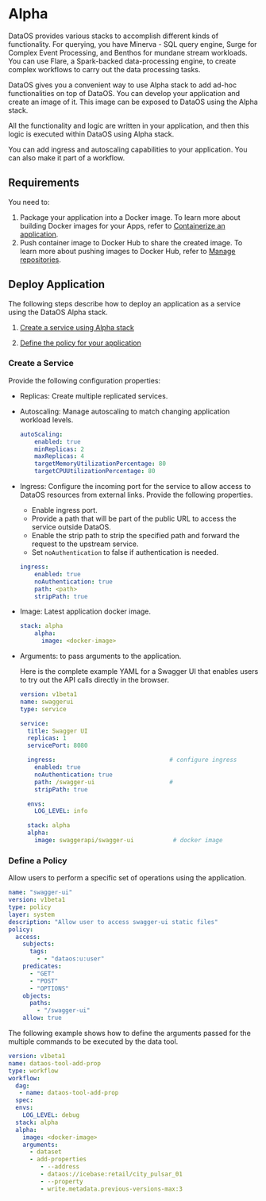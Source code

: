 # Alpha

DataOS provides various stacks to accomplish different kinds of functionality. For querying, you have Minerva - SQL query engine, Surge for Complex Event Processing, and Benthos for mundane stream workloads. You can use Flare, a Spark-backed data-processing engine, to create complex workflows to carry out the data processing tasks.

DataOS gives you a convenient way to use Alpha stack to add ad-hoc functionalities on top of DataOS. You can develop your application and create an image of it. This image can be exposed to DataOS using the Alpha stack.

All the functionality and logic are written in your application, and then this logic is executed within DataOS using Alpha stack.

You can add ingress and autoscaling capabilities to your application. You can also make it part of a workflow.

## Requirements

You need to:

1. Package your application into a Docker image. To learn more about building Docker images for your Apps, refer to [Containerize an application](https://docs.docker.com/get-started/02_our_app/).
2. Push container image to Docker Hub to share the created image. To learn more about pushing images to Docker Hub, refer to [Manage repositories](https://docs.docker.com/docker-hub/repos/#:~:text=To%20push%20an%20image%20to,docs%2Fbase%3Atesting%20).

## Deploy Application

The following steps describe how to deploy an application as a service using the DataOS Alpha stack.

1. [Create a service using Alpha stack](./Alpha.md)

2. [Define the policy for your application](./Alpha.md)

### Create a Service

Provide the following configuration properties:

- Replicas: Create multiple replicated services.
- Autoscaling: Manage autoscaling to match changing application workload levels.

    ```yaml
    autoScaling:
        enabled: true
        minReplicas: 2
        maxReplicas: 4
        targetMemoryUtilizationPercentage: 80
        targetCPUUtilizationPercentage: 80
    ```

- Ingress: Configure the incoming port for the service to allow access to DataOS resources from external links. Provide the following properties.
    - Enable ingress port.
    - Provide a path that will be part of the public URL to access the service outside DataOS.
    - Enable the strip path to strip the specified path and forward the request to the upstream service.
    - Set `noAuthentication` to false if authentication is needed.

    ```yaml
    ingress:
        enabled: true
        noAuthentication: true
        path: <path>                  
        stripPath: true
    ```

- Image: Latest application docker image.

    ```yaml
    stack: alpha
        alpha:
          image: <docker-image>
    ```

- Arguments: to pass arguments to the application.

  Here is the complete example YAML for a Swagger UI that enables users to try out the API calls directly in the browser.

    ```yaml
    version: v1beta1
    name: swaggerui
    type: service

    service:
      title: Swagger UI
      replicas: 1
      servicePort: 8080

      ingress:                                # configure ingress
        enabled: true
        noAuthentication: true
        path: /swagger-ui                     # 
        stripPath: true

      envs:
        LOG_LEVEL: info

      stack: alpha
      alpha:
        image: swaggerapi/swagger-ui           # docker image
    ```

### Define a Policy

Allow users to perform a specific set of operations using the application.

```yaml
name: "swagger-ui"
version: v1beta1
type: policy
layer: system
description: "Allow user to access swagger-ui static files"
policy:
  access:
    subjects:
      tags:
        - - "dataos:u:user"                 
    predicates:             
      - "GET"
      - "POST"
      - "OPTIONS"
    objects:
      paths:
        - "/swagger-ui"
    allow: true
```

The following example shows how to define the arguments passed for the multiple commands to be executed by the data tool.

```yaml
version: v1beta1
name: dataos-tool-add-prop
type: workflow
workflow:
  dag:
   - name: dataos-tool-add-prop
  spec:
  envs:
    LOG_LEVEL: debug
  stack: alpha
  alpha:
    image: <docker-image>
    arguments:
      - dataset
      - add-properties
         - --address
         - dataos://icebase:retail/city_pulsar_01
         - --property
         - write.metadata.previous-versions-max:3
```